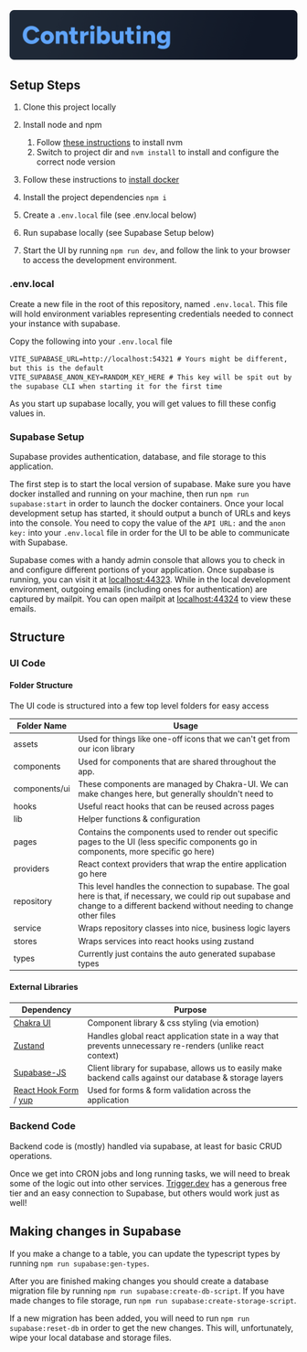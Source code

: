 ![Contributing](./markdown-assets/Contributing.png)

## Setup Steps

1. Clone this project locally
2. Install node and npm

   1. Follow [these instructions](https://github.com/nvm-sh/nvm?tab=readme-ov-file#installing-and-updating) to install nvm
   2. Switch to project dir and `nvm install` to install and configure the correct node version

3. Follow these instructions to [install docker](https://www.docker.com/get-started/)
4. Install the project dependencies `npm i`
5. Create a `.env.local` file (see .env.local below)
6. Run supabase locally (see Supabase Setup below)
7. Start the UI by running `npm run dev`, and follow the link to your browser to access the development environment.

### .env.local

Create a new file in the root of this repository, named `.env.local`. This file will hold environment variables representing credentials needed to connect your instance with supabase.

Copy the following into your `.env.local` file

```
VITE_SUPABASE_URL=http://localhost:54321 # Yours might be different, but this is the default
VITE_SUPABASE_ANON_KEY=RANDOM_KEY_HERE # This key will be spit out by the supabase CLI when starting it for the first time
```

As you start up supabase locally, you will get values to fill these config values in.

### Supabase Setup

Supabase provides authentication, database, and file storage to this application.

The first step is to start the local version of supabase. Make sure you have docker installed and running on your machine, then run `npm run supabase:start` in order to launch the docker containers. Once your local development setup has started, it should output a bunch of URLs and keys into the console. You need to copy the value of the `API URL:` and the `anon key:` into your `.env.local` file in order for the UI to be able to communicate with Supabase.

Supabase comes with a handy admin console that allows you to check in and configure different portions of your application. Once supabase is running, you can visit it at [localhost:44323](http://localhost:44323/project/default). While in the local development environment, outgoing emails (including ones for authentication) are captured by mailpit. You can open mailpit at [localhost:44324](http://localhost:44324/) to view these emails.

## Structure

### UI Code

#### Folder Structure

The UI code is structured into a few top level folders for easy access

| Folder Name   | Usage                                                                                                                                                                                 |
| ------------- | ------------------------------------------------------------------------------------------------------------------------------------------------------------------------------------- |
| assets        | Used for things like one-off icons that we can't get from our icon library                                                                                                            |
| components    | Used for components that are shared throughout the app.                                                                                                                               |
| components/ui | These components are managed by Chakra-UI. We can make changes here, but generally shouldn't need to                                                                                  |
| hooks         | Useful react hooks that can be reused across pages                                                                                                                                    |
| lib           | Helper functions & configuration                                                                                                                                                      |
| pages         | Contains the components used to render out specific pages to the UI (less specific components go in components, more specific go here)                                                |
| providers     | React context providers that wrap the entire application go here                                                                                                                      |
| repository    | This level handles the connection to supabase. The goal here is that, if necessary, we could rip out supabase and change to a different backend without needing to change other files |
| service       | Wraps repository classes into nice, business logic layers                                                                                                                             |
| stores        | Wraps services into react hooks using zustand                                                                                                                                         |
| types         | Currently just contains the auto generated supabase types                                                                                                                             |

#### External Libraries

| Dependency                                                                              | Purpose                                                                                                     |
| --------------------------------------------------------------------------------------- | ----------------------------------------------------------------------------------------------------------- |
| [Chakra UI](https://www.chakra-ui.com/docs/)                                            | Component library & css styling (via emotion)                                                               |
| [Zustand](https://zustand.docs.pmnd.rs/getting-started/introduction)                    | Handles global react application state in a way that prevents unnecessary re-renders (unlike react context) |
| [Supabase-JS](https://supabase.com/docs/reference/javascript/start)                     | Client library for supabase, allows us to easily make backend calls against our database & storage layers   |
| [React Hook Form](https://react-hook-form.com/) / [yup](https://github.com/jquense/yup) | Used for forms & form validation across the application                                                     |

### Backend Code

Backend code is (mostly) handled via supabase, at least for basic CRUD operations.

Once we get into CRON jobs and long running tasks, we will need to break some of the logic out into other services. [Trigger.dev](https://trigger.dev) has a generous free tier and an easy connection to Supabase, but others would work just as well!

## Making changes in Supabase

If you make a change to a table, you can update the typescript types by running `npm run supabase:gen-types`.

After you are finished making changes you should create a database migration file by running `npm run supabase:create-db-script`. If you have made changes to file storage, run `npm run supabase:create-storage-script`.

If a new migration has been added, you will need to run `npm run supabase:reset-db` in order to get the new changes. This will, unfortunately, wipe your local database and storage files.
